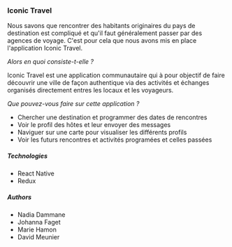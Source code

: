 ### Iconic Travel

Nous savons que rencontrer des habitants originaires du pays de destination est compliqué et qu'il faut généralement passer par des agences de voyage. C'est pour cela que nous avons mis en place l'application Iconic Travel.

*Alors en quoi consiste-t-elle ?*

Iconic Travel est une application communautaire qui à pour objectif de faire découvrir une ville de façon authentique via des activités et échanges organisés directement entres les locaux et les voyageurs.

*Que pouvez-vous faire sur cette application ?*

- Chercher une destination et programmer des dates de rencontres
- Voir le profil des hôtes et leur envoyer des messages
- Naviguer sur une carte pour visualiser les différents profils
- Voir les futurs rencontres et activités programées et celles passées 

##### Technologies 

- React Native
- Redux

##### Authors 

- Nadia Dammane
- Johanna Faget 
- Marie Hamon 
- David Meunier 
